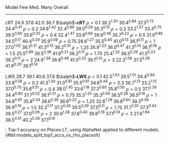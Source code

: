 Model                         Few            Med.            Many         Overall
-----------------  --------------  --------------  --------------  --------------
cRT                        $24.9$          $37.6$          $42.0$          $36.7$
$\balph$**‑cRT**
$\rho=0.1$          $38.2^{1.30}$   $30.4^{0.84}$   $37.3^{0.72}$   $34.4^{0.41}$
$\rho=0.2$          $34.8^{1.42}$   $32.4^{0.66}$   $39.0^{0.29}$   $35.3^{0.15}$
$\rho=0.3$          $33.2^{1.57}$   $33.4^{0.75}$   $39.5^{0.60}$   $35.6^{0.25}$
$\rho=0.4$          $32.4^{1.47}$   $33.8^{0.69}$   $39.8^{0.46}$   $35.7^{0.22}$
$\rho=0.5$          $31.0^{0.88}$   $34.5^{0.17}$   $40.4^{0.29}$   $35.9^{0.09}$
$\rho=0.75$         $28.6^{1.27}$   $35.5^{0.40}$   $41.0^{0.13}$   $36.1^{0.11}$
$\rho=1$            $27.0^{1.02}$   $36.1^{0.31}$   $41.3^{0.13}$   $36.2^{0.10}$
$\rho=1.25$         $26.9^{1.23}$   $36.0^{0.47}$   $41.3^{0.14}$   $36.1^{0.16}$
$\rho=1.5$          $25.5^{0.89}$   $36.5^{0.36}$   $41.6^{0.21}$   $36.2^{0.11}$
$\rho=1.75$         $25.4^{1.32}$   $36.5^{0.29}$   $41.5^{0.23}$   $36.2^{0.11}$
$\rho=2$            $24.9^{1.38}$   $36.6^{0.49}$   $41.5^{0.20}$   $36.1^{0.10}$
$\rho=3$            $22.3^{1.56}$   $37.3^{0.28}$   $41.9^{0.20}$   $36.1^{0.14}$
<!--  -->
LWS                        $28.7$          $39.1$          $40.6$          $37.6$
$\balph$**‑LWS**
$\rho=0.1$          $42.5^{1.03}$   $29.5^{1.01}$   $34.4^{0.94}$   $33.8^{0.58}$
$\rho=0.2$          $41.3^{1.30}$   $31.0^{0.81}$   $35.5^{0.81}$   $34.6^{0.44}$
$\rho=0.3$          $38.7^{1.13}$   $33.2^{1.12}$   $37.0^{0.70}$   $35.6^{0.51}$
$\rho=0.4$          $38.0^{1.45}$   $33.6^{1.18}$   $37.3^{0.65}$   $35.8^{0.50}$
$\rho=0.5$          $37.1^{1.39}$   $34.4^{0.80}$   $37.7^{0.52}$   $36.1^{0.31}$
$\rho=0.75$         $35.5^{1.25}$   $35.3^{0.59}$   $38.5^{0.28}$   $36.5^{0.16}$
$\rho=1$            $34.6^{0.97}$   $35.8^{0.54}$   $38.6^{0.39}$   $36.6^{0.22}$
$\rho=1.25$         $32.6^{1.28}$   $36.8^{0.60}$   $39.3^{0.39}$   $36.9^{0.19}$
$\rho=1.5$          $32.2^{1.17}$   $37.2^{0.36}$   $39.5^{0.39}$   $37.0^{0.11}$
$\rho=1.75$         $31.7^{1.35}$   $37.3^{0.43}$   $39.5^{0.27}$   $37.0^{0.09}$
$\rho=2$            $30.9^{1.28}$   $37.6^{0.40}$   $39.8^{0.18}$   $37.1^{0.14}$
$\rho=3$            $27.8^{1.94}$   $38.5^{0.51}$   $40.2^{0.29}$   $37.1^{0.10}$

: Top‑1 accuracy on Places‑LT, using AlphaNet applied to different models. {#tbl:models_split_top1_accs_vs_rho_placeslt}

